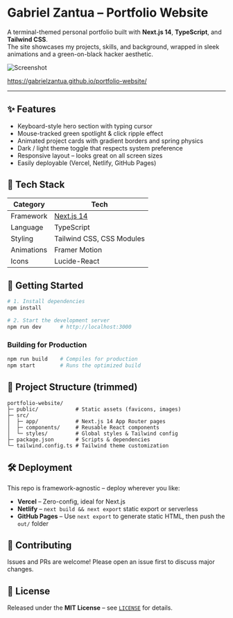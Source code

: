 # Gabriel Zantua – Portfolio Website

A terminal-themed personal portfolio built with **Next.js 14**, **TypeScript**, and **Tailwind CSS**.  
The site showcases my projects, skills, and background, wrapped in sleek animations and a green-on-black hacker aesthetic.

![Screenshot](./public/preview.png)

https://gabrielzantua.github.io/portfolio-website/

---

## ✨ Features

- Keyboard-style hero section with typing cursor
- Mouse-tracked green spotlight & click ripple effect
- Animated project cards with gradient borders and spring physics
- Dark / light theme toggle that respects system preference
- Responsive layout – looks great on all screen sizes
- Easily deployable (Vercel, Netlify, GitHub Pages)

## 🔧 Tech Stack

| Category | Tech |
|----------|------|
| Framework | [Next.js 14](https://nextjs.org/) |
| Language | TypeScript |
| Styling  | Tailwind CSS, CSS Modules |
| Animations | Framer Motion |
| Icons | Lucide-React |

## 🚀 Getting Started

```bash
# 1. Install dependencies
npm install

# 2. Start the development server
npm run dev      # http://localhost:3000
```

### Building for Production

```bash
npm run build    # Compiles for production
npm start        # Runs the optimized build
```

## 📂 Project Structure (trimmed)

```
portfolio-website/
├─ public/            # Static assets (favicons, images)
├─ src/
│  ├─ app/            # Next.js 14 App Router pages
│  ├─ components/     # Reusable React components
│  └─ styles/         # Global styles & Tailwind config
├─ package.json       # Scripts & dependencies
└─ tailwind.config.ts # Tailwind theme customization
```

## 🛠  Deployment

This repo is framework-agnostic – deploy wherever you like:

* **Vercel** – Zero-config, ideal for Next.js
* **Netlify** – `next build && next export` static export or serverless
* **GitHub Pages** – Use `next export` to generate static HTML, then push the `out/` folder

## 🤝 Contributing

Issues and PRs are welcome!  Please open an issue first to discuss major changes.

## 📄 License

Released under the **MIT License** – see [`LICENSE`](LICENSE) for details.
